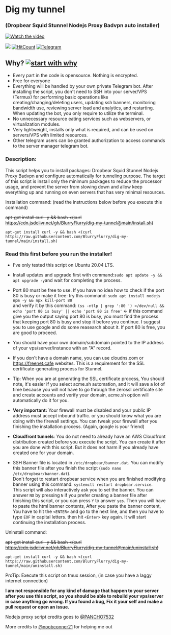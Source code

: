 # Dig my tunnel

### (Dropbear Squid Stunnel Nodejs Proxy Badvpn auto installer)


[![Watch the video](https://i.imgur.com/oqIbrhO.png)](https://vimeo.com/824303001)

[![](https://data.jsdelivr.com/v1/package/gh/BlurryFlurry/dig-my-tunnel/badge)](https://www.jsdelivr.com/package/gh/BlurryFlurry/dig-my-tunnel) 
[![HitCount](https://hits.dwyl.com/BlurryFlurry/dig-my-tunnel.svg)](https://hits.dwyl.com/BlurryFlurry/dig-my-tunnel)
[![Telegram](https://badgen.net/badge/icon/telegram?icon=telegram&label)](https://t.me/RyanCxc)

## Why? [![start with why](https://img.shields.io/badge/start%20with-why%3F-brightgreen.svg?style=flat)](#)

* Every part in the code is opensource. Nothing is encrypted.
* Free for everyone
* Everything will be handled by your own private Telegram bot. After installing the script, you don't need to SSH into your server/VPS (Termux) for performing basic operations like creating/changing/deleting users, updating ssh banners, monitoring bandwidth use, reviewing server load and analytics, and restarting. When updating the bot, you only require to utilize the terminal.
* No unnecessary resource eating services such as webservers, or virtualization modules. 
* Very lightweight, installs only what is required, and can be used on servers/VPS with limited resources.
* Other telegram users can be granted authorization to access commands to the server manager telegram bot.

### Description:
This script helps you to install packages: Dropbear Squid Stunnel Nodejs Proxy Badvpn and configure automatically for tunneling purpose.
The target of this script is install only the minimum packages to reduce the processor usage, and prevent the server from slowing down and allow keep everything up and running on even servers that has very minimal resources.


Installation command: (read the instructions below before you execute this command)

~~apt-get install curl -y && bash <(curl https://cdn.jsdelivr.net/gh/BlurryFlurry/dig-my-tunnel@main/install.sh)~~
```
apt-get install curl -y && bash <(curl https://raw.githubusercontent.com/BlurryFlurry/dig-my-tunnel/main/install.sh)
````

### Read this first before you run the installer!

- I've only tested this script on Ubuntu 20.04 LTS.
- Install updates and upgrade first with command:`sudo apt update -y && apt upgrade -y`and wait for completing the process.
- Port 80 must be free to use. If you have no idea how to check if the port 80 is busy or make it free: try this command: `sudo apt install nodejs npm -y && npx kill-port 80` <br> and verify it by this command: `(ss -ntlp | grep ':80 ') >/dev/null && echo 'port 80 is busy' || echo 'port 80 is free'` <- if this command give you the output saying port 80 is busy, you must find the process that keeping port 80 is busy and stop it before you continue. I suggest you to use google and do some reasearch about it. If port 80 is free, you are good to proceed.
- You should have your own domain/subdomain pointed to the IP address of your vps/server/instance with an "A" record. 
- If you don't have a domain name, you can use cloudns.com or https://freenet.cafe websites. This is a requirement for the SSL certificate-generating process for Stunnel.
- Tip: When you are at generating the SSL certificate process, You should note, it's easier if you select acme.sh automation, and it will save a lot of time because you will not have to go through the zerossl certificate site and create accounts and verify your domain, acme.sh option will automatically do it for you.
- **Very important:** Your firewall must be disabled and your public IP address must accept inbound traffic. or you should know what you are doing with the firewall settings. You can tweak your firewall after you finishing the installation process. (Again, google is your friend)

- **Cloudfront tunnels**: You do not need to already have an AWS Cloudfront distribution created before you execute the script. You can create it after you are done with this script. But it does not harm if you already have created one for your domain.
- SSH Banner file is located in `/etc/dropbear/banner.dat`. You can modify this banner file after you finish the script (`sudo nano /etc/dropbear/banner.dat`).<br> Don't forget to restart dropbear service when you are finished modifying banner using this command: `systemctl restart dropbear.service`. <br>This script will also interactively ask you to set the banner. You can answer `NO` by pressing  `N` if you prefer creating a banner file after finishing this script, or you can press `Y` to answer `yes`. Then you will have to paste the html banner contents, After you paste the banner content, You have to hit the `<ENTER>` and go to the next line, and then you have to type `EOF` in capital letters. then hit `<Enter>` key again. It will start continuing the installation process. 

Uninstall command:

~~apt-get install curl -y && bash <(curl https://cdn.jsdelivr.net/gh/BlurryFlurry/dig-my-tunnel@main/uninstall.sh)~~
```
apt-get install curl -y && bash <(curl https://raw.githubusercontent.com/BlurryFlurry/dig-my-tunnel/main/uninstall.sh)
````


ProTip: Execute this script on tmux session, (in case you have a laggy internet connection)

**I am not responsible for any kind of damage that happen to your server after you use this script, so you should be able to rebuild your vps/server in case anything go wrong. If you found a bug, Fix it your self and make a pull request or open an issue.**

Nodejs proxy script credits goes to [@PANCHO7532](https://gitlab.com/PANCHO7532)

More credits to [@noobconner21](https://gitlab.com/noobconner21) for helping me out
